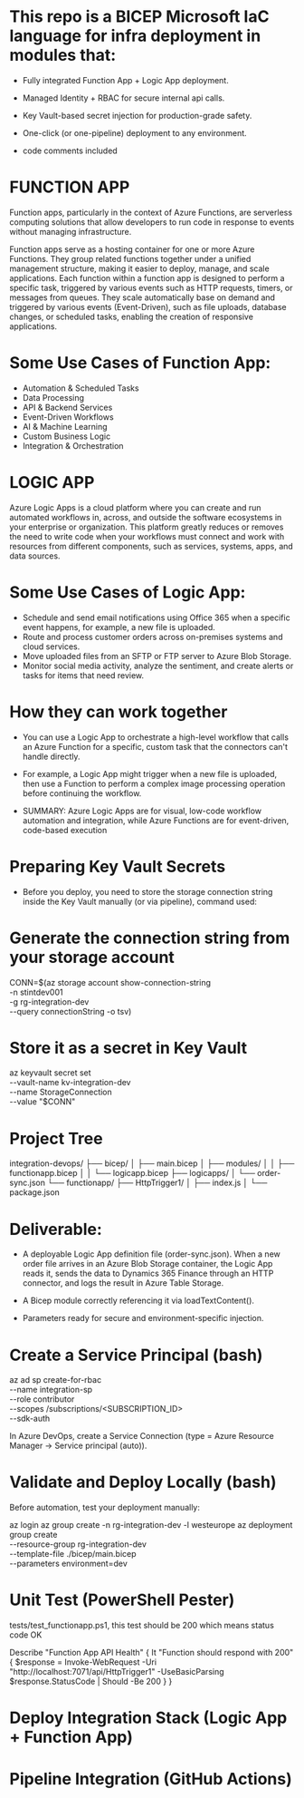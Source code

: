 # This repo is a BICEP Microsoft IaC language for infra deployment in modules that:

- Fully integrated Function App + Logic App deployment.

- Managed Identity + RBAC for secure internal api calls.

- Key Vault-based secret injection for production-grade safety.

- One-click (or one-pipeline) deployment to any environment.

- code comments included


# FUNCTION APP
Function apps, particularly in the context of Azure Functions, are serverless computing solutions that allow developers to run code in response to events without managing infrastructure.

Function apps serve as a hosting container for one or more Azure Functions. They group related functions together under a unified management structure, making it easier to deploy, manage, and scale applications. Each function within a function app is designed to perform a specific task, triggered by various events such as HTTP requests, timers, or messages from queues.
They scale automatically base on demand and triggered by various events (Event-Driven), such as file uploads, database changes, or scheduled tasks, enabling the creation of responsive applications.

# Some Use Cases of Function App:
- Automation & Scheduled Tasks
- Data Processing
- API & Backend Services
- Event-Driven Workflows
- AI & Machine Learning
- Custom Business Logic
- Integration & Orchestration


# LOGIC APP
Azure Logic Apps is a cloud platform where you can create and run automated workflows in, across, and outside the software ecosystems in your enterprise or organization. This platform greatly reduces or removes the need to write code when your workflows must connect and work with resources from different components, such as services, systems, apps, and data sources.

# Some Use Cases of Logic App:
- Schedule and send email notifications using Office 365 when a specific event happens, for example, a new file is uploaded.
- Route and process customer orders across on-premises systems and cloud services.
- Move uploaded files from an SFTP or FTP server to Azure Blob Storage.
- Monitor social media activity, analyze the sentiment, and create alerts or tasks for items that need review.

# How they can work together

- You can use a Logic App to orchestrate a high-level workflow that calls an Azure Function for a specific, custom task that the connectors can't handle directly. 

- For example, a Logic App might trigger when a new file is uploaded, then use a Function to perform a complex image processing operation before continuing the workflow.

- SUMMARY: Azure Logic Apps are for visual, low-code workflow automation and integration, while Azure Functions are for event-driven, code-based execution


# Preparing Key Vault Secrets
- Before you deploy, you need to store the storage connection string inside the Key Vault manually (or via pipeline), command used:

# Generate the connection string from your storage account

CONN=$(az storage account show-connection-string \
  -n stintdev001 \
  -g rg-integration-dev \
  --query connectionString -o tsv)

# Store it as a secret in Key Vault
az keyvault secret set \
  --vault-name kv-integration-dev \
  --name StorageConnection \
  --value "$CONN"


# Project Tree

integration-devops/
├── bicep/
│   ├── main.bicep
│   ├── modules/
│   │   ├── functionapp.bicep
│   │   └── logicapp.bicep
├── logicapps/
│   └── order-sync.json
└── functionapp/
    ├── HttpTrigger1/
    │   ├── index.js
    │   └── package.json



# Deliverable:

- A deployable Logic App definition file (order-sync.json).
When a new order file arrives in an Azure Blob Storage container, the Logic App reads it, sends the data to Dynamics 365 Finance through an HTTP connector, and logs the result in Azure Table Storage.

- A Bicep module correctly referencing it via loadTextContent().

- Parameters ready for secure and environment-specific injection.


# Create a Service Principal (bash)

az ad sp create-for-rbac \
  --name integration-sp \
  --role contributor \
  --scopes /subscriptions/<SUBSCRIPTION_ID> \
  --sdk-auth

In Azure DevOps, create a Service Connection (type = Azure Resource Manager → Service principal (auto)).


# Validate and Deploy Locally (bash)
Before automation, test your deployment manually:

az login
az group create -n rg-integration-dev -l westeurope
az deployment group create \
  --resource-group rg-integration-dev \
  --template-file ./bicep/main.bicep \
  --parameters environment=dev



# Unit Test (PowerShell Pester)
tests/test_functionapp.ps1, this test should be 200 which means status code OK

Describe "Function App API Health" {
    It "Function should respond with 200" {
        $response = Invoke-WebRequest -Uri "http://localhost:7071/api/HttpTrigger1" -UseBasicParsing
        $response.StatusCode | Should -Be 200
    }
}


# Deploy Integration Stack (Logic App + Function App)

# Pipeline Integration (GitHub Actions)
